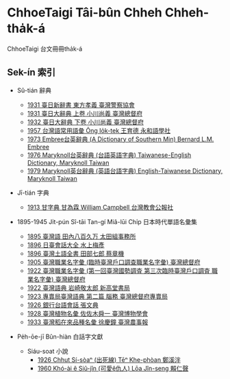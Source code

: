 # ChhoeTaigi Tâi-bûn Chheh Chheh-tha̍k-á
ChhoeTaigi 台文冊冊tha̍k-á

## Sek-ín 索引

- Sû-tián 辭典
  - [1931 臺日新辭書 東方孝義 臺灣警察協會](https://thak.taigi.info/1931TaijitSinSusu/)
  - [1931 臺日大辭典 上卷 小川尚義 臺灣總督府](https://thak.taigi.info/1931TaijitToaSutian1/)
  - [1932 臺日大辭典 下卷 小川尚義 臺灣總督府](https://thak.taigi.info/1932TaijitToaSutian2/)
  - [1957 台灣語常用語彙 Ông Io̍k-tek 王育德 永和語學社](https://thak.taigi.info/1957TaioangiSiongiongGilui/)
  - [1973 Embree台英辭典 (A Dictionary of Southern Min) Bernard L.M. Embree](https://thak.taigi.info/1973EmbreeTaiengSutian/)
  - [1976 Maryknoll台英辭典 (台語英語字典) Taiwanese-English Dictionary, Maryknoll Taiwan](https://thak.taigi.info/1976MaryknollTaiengSutian/)
  - [1979 Maryknoll英台辭典 (英語台語字典) English-Taiwanese Dictionary, Maryknoll Taiwan](https://thak.taigi.info/1979MaryknollEngtaiSutian/)

- Jī-tián 字典
  - [1913 甘字典 甘為霖 William Campbell 台灣教會公報社](https://thak.taigi.info/1913KamJitian/)

- 1895-1945 Ji̍t-pún Sî-tāi Tan-gí Miâ-lūi Chi̍p 日本時代單語名彙集
  - [1895 臺灣語 田內八百久万 太田組事務所](https://thak.taigi.info/1895Taioangi/)
  - [1896 日臺會話大全 水上梅彥](https://thak.taigi.info/1896JittaiHoeoeTaichoan/)
  - [1896 臺灣土語全書 田部七郎 蔡章機](https://thak.taigi.info/1896TaioanThoogiChoansu/)
  - [1905 臺灣職業名字彙 (臨時臺灣戶口調查職業名字彙) 臺灣總督府](http://thak.taigi.info/1905TaioanChitgiapMiaJilui/)
  - [1922 臺灣職業名字彙 (第一回臺灣國勢調査 第三次臨時臺灣戶口調査 職業名字彙) 臺灣總督府](https://thak.taigi.info/1922TaioanChitgiapMiaJilui/)
  - [1922 臺灣語典 岩崎敬太郎 新高堂書局](https://thak.taigi.info/1922TaioangiTian/)
  - [1923 專賣局臺灣語典 第二篇 腦務 臺灣總督府專賣局](https://thak.taigi.info/1923ChoanbekiokTaioangiTianLobu/)
  - [1926 銀行台語會話 張文典](https://thak.taigi.info/1926GinhangTaigiHoeoe/)
  - [1928 臺灣植物名彙 佐佐木舜一 臺灣博物學會](https://thak.taigi.info/1928TaioanSitbutMialui/)
  - [1933 臺灣稻在來品種名彙 徐慶鐘 臺灣農事報](https://thak.taigi.info/1933TaioanTiuChailaiPhinchengMialui/)
  
- Pe̍h-ōe-jī Bûn-hiàn 白話字文獻
  - Siáu-soat 小說
    - [1926 Chhut Sí-sòaⁿ (出死線) Tēⁿ Khe-phòan 鄭溪泮](https://thak.taigi.info/1926ChhutSisoann/)
    - [1960 Khó-ài ê Siû-jîn (可愛ê仇人) Lōa Jîn-seng 賴仁聲](https://thak.taigi.info/1960KhoaiESiujin/)
